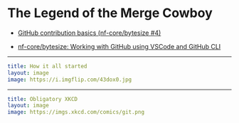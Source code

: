# The Legend of the Merge Cowboy

- [GitHub contribution basics (nf-core/bytesize #4)](https://www.youtube.com/live/gTEXDXWf4hE?si=JhC_PJpA1UWXP81p)

<Youtube id="gTEXDXWf4hE" />

- [nf-core/bytesize: Working with GitHub using VSCode and GitHub CLI](https://youtu.be/QLxXtCe1vIo?si=FYo3DVqkP5J51-1V)

<Youtube id="QLxXtCe1vIo" />

---

```yaml
title: How it all started
layout: image
image: https://i.imgflip.com/43dox0.jpg
```

---

```yaml
title: Obligatory XKCD
layout: image
image: https://imgs.xkcd.com/comics/git.png
```
